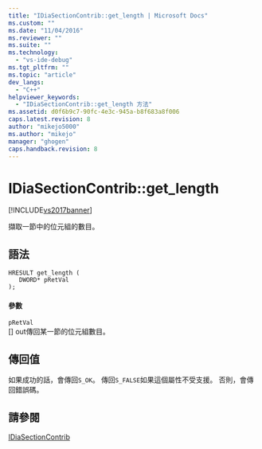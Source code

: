 ```yaml
---
title: "IDiaSectionContrib::get_length | Microsoft Docs"
ms.custom: ""
ms.date: "11/04/2016"
ms.reviewer: ""
ms.suite: ""
ms.technology: 
  - "vs-ide-debug"
ms.tgt_pltfrm: ""
ms.topic: "article"
dev_langs: 
  - "C++"
helpviewer_keywords: 
  - "IDiaSectionContrib::get_length 方法"
ms.assetid: d0f6b9c7-90fc-4e3c-945a-b8f683a8f006
caps.latest.revision: 8
author: "mikejo5000"
ms.author: "mikejo"
manager: "ghogen"
caps.handback.revision: 8
---
```

# IDiaSectionContrib::get_length
[!INCLUDE[vs2017banner](../../code-quality/includes/vs2017banner.md)]

擷取一節中的位元組的數目。  
  
## 語法  
  
```cpp#  
HRESULT get_length (   
   DWORD* pRetVal  
);  
```  
  
#### 參數  
 `pRetVal`  
 \[\] out傳回某一節的位元組數目。  
  
## 傳回值  
 如果成功的話，會傳回`S_OK`。  傳回`S_FALSE`如果這個屬性不受支援。  否則，會傳回錯誤碼。  
  
## 請參閱  
 [IDiaSectionContrib](../../debugger/debug-interface-access/idiasectioncontrib.md)
